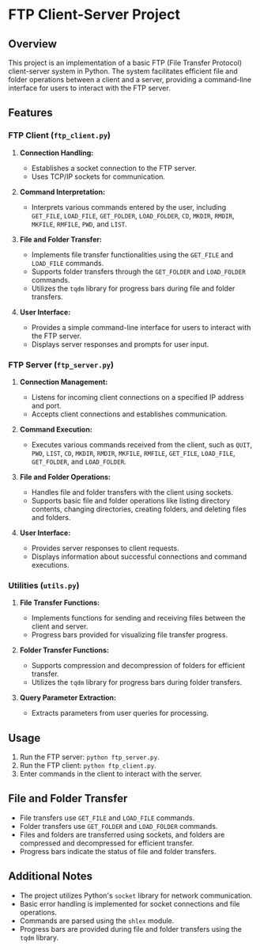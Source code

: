 # FTP Client-Server Project

## Overview

This project is an implementation of a basic FTP (File Transfer Protocol) client-server system in Python. The system facilitates efficient file and folder operations between a client and a server, providing a command-line interface for users to interact with the FTP server.

## Features

### FTP Client (`ftp_client.py`)

1. **Connection Handling:**
   - Establishes a socket connection to the FTP server.
   - Uses TCP/IP sockets for communication.

2. **Command Interpretation:**
   - Interprets various commands entered by the user, including `GET_FILE`, `LOAD_FILE`, `GET_FOLDER`, `LOAD_FOLDER`, `CD`, `MKDIR`, `RMDIR`, `MKFILE`, `RMFILE`, `PWD`, and `LIST`.

3. **File and Folder Transfer:**
   - Implements file transfer functionalities using the `GET_FILE` and `LOAD_FILE` commands.
   - Supports folder transfers through the `GET_FOLDER` and `LOAD_FOLDER` commands.
   - Utilizes the `tqdm` library for progress bars during file and folder transfers.

4. **User Interface:**
   - Provides a simple command-line interface for users to interact with the FTP server.
   - Displays server responses and prompts for user input.

### FTP Server (`ftp_server.py`)

1. **Connection Management:**
   - Listens for incoming client connections on a specified IP address and port.
   - Accepts client connections and establishes communication.

2. **Command Execution:**
   - Executes various commands received from the client, such as `QUIT`, `PWD`, `LIST`, `CD`, `MKDIR`, `RMDIR`, `MKFILE`, `RMFILE`, `GET_FILE`, `LOAD_FILE`, `GET_FOLDER`, and `LOAD_FOLDER`.

3. **File and Folder Operations:**
   - Handles file and folder transfers with the client using sockets.
   - Supports basic file and folder operations like listing directory contents, changing directories, creating folders, and deleting files and folders.

4. **User Interface:**
   - Provides server responses to client requests.
   - Displays information about successful connections and command executions.

### Utilities (`utils.py`)

1. **File Transfer Functions:**
   - Implements functions for sending and receiving files between the client and server.
   - Progress bars provided for visualizing file transfer progress.

2. **Folder Transfer Functions:**
   - Supports compression and decompression of folders for efficient transfer.
   - Utilizes the `tqdm` library for progress bars during folder transfers.

3. **Query Parameter Extraction:**
   - Extracts parameters from user queries for processing.

## Usage

1. Run the FTP server: `python ftp_server.py`.
2. Run the FTP client: `python ftp_client.py`.
3. Enter commands in the client to interact with the server.

## File and Folder Transfer

- File transfers use `GET_FILE` and `LOAD_FILE` commands.
- Folder transfers use `GET_FOLDER` and `LOAD_FOLDER` commands.
- Files and folders are transferred using sockets, and folders are compressed and decompressed for efficient transfer.
- Progress bars indicate the status of file and folder transfers.

## Additional Notes

- The project utilizes Python's `socket` library for network communication.
- Basic error handling is implemented for socket connections and file operations.
- Commands are parsed using the `shlex` module.
- Progress bars are provided during file and folder transfers using the `tqdm` library.